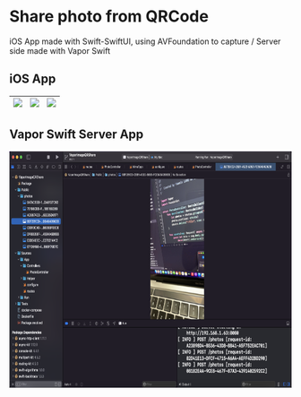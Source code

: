 # Share photo from QRCode

iOS App made with Swift-SwiftUI, using AVFoundation to capture / Server side made with Vapor Swift


## iOS App

| <img src="./Documentation/Images/TakePhoto.png" height="422" /> |<img src="./Documentation/Images/SharePhoto.png" height="422" />|<img src="./Documentation/Images/QRResultPhoto.png" height="422" />|
|--|--|--|


## Vapor Swift Server App 

<img src="./Documentation/Images/VaporServer.png" height="422" />

